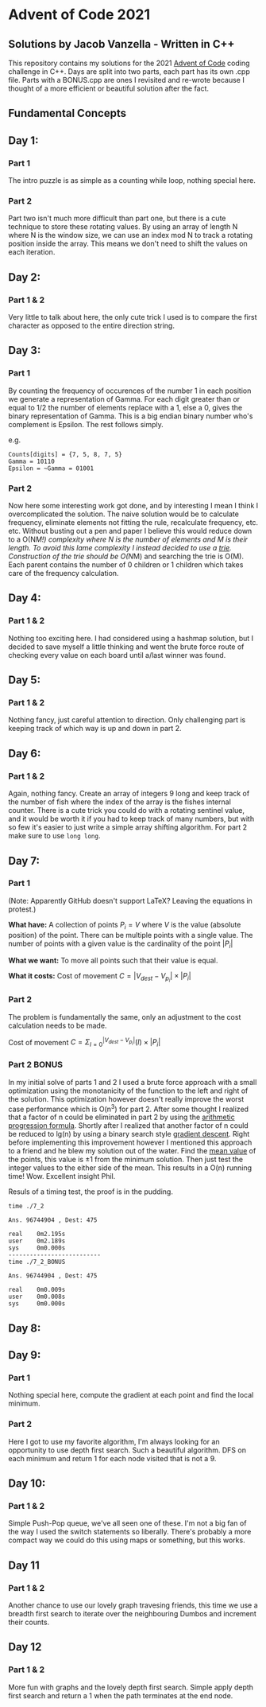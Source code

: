 # Advent of Code 2021
## Solutions by Jacob Vanzella - Written in C++

This repository contains my solutions for the 2021 [Advent of Code](https://adventofcode.com/) coding challenge in C++. Days are split into two parts, each part has its own .cpp file. Parts with a BONUS.cpp are ones I revisited and re-wrote because I thought of a more efficient or beautiful solution after the fact.

## Fundamental Concepts

## Day 1:
### Part 1
The intro puzzle is as simple as a counting while loop, nothing special here.
### Part 2
Part two isn't much more difficult than part one, but there is a cute technique to store these rotating values. By using an array of length N where N is the window size, we can use an index mod N to track a rotating position inside the array. This means we don't need to shift the values on each iteration.

## Day 2:
### Part 1 & 2
Very little to talk about here, the only cute trick I used is to compare the first character as opposed to the entire direction string.

## Day 3:
### Part 1
By counting the frequency of occurences of the number 1 in each position we generate a representation of Gamma. For each digit greater than or equal to 1/2 the number of elements replace with a 1, else a 0, gives the binary representation of Gamma. This is a big endian binary number who's complement is Epsilon. The rest follows simply.

e.g.
```
Counts[digits] = {7, 5, 8, 7, 5}
Gamma = 10110
Epsilon = ~Gamma = 01001
```

### Part 2
Now here some interesting work got done, and by interesting I mean I think I overcomplicated the solution. The naive solution would be to calculate frequency, eliminate elements not fitting the rule, recalculate frequency, etc. etc. Without busting out a pen and paper I believe this would reduce down to a O(N*M!) complexity where N is the number of elements and M is their length. To avoid this lame complexity I instead decided to use a [trie](https://en.wikipedia.org/wiki/Trie). Construction of the trie should be O(N*M) and searching the trie is O(M). Each parent contains the number of 0 children or 1 children which takes care of the frequency calculation.

## Day 4:
### Part 1 & 2
Nothing too exciting here. I had considered using a hashmap solution, but I decided to save myself a little thinking and went the brute force route of checking every value on each board until a/last winner was found.

## Day 5:
### Part 1 & 2
Nothing fancy, just careful attention to direction. Only challenging part is keeping track of which way is up and down in part 2.

## Day 6:
### Part 1 & 2
Again, nothing fancy. Create an array of integers 9 long and keep track of the number of fish where the index of the array is the fishes internal counter. There is a cute trick you could do with a rotating sentinel value, and it would be worth it if you had to keep track of many numbers, but with so few it's easier to just write a simple array shifting algorithm. For part 2 make sure to use `long long`.

## Day 7:
### Part 1
(Note: Apparently GitHub doesn't support LaTeX? Leaving the equations in protest.)

<b>What have:</b> A collection of points $P_i = V$ where $V$ is the value (absolute position) of the point. There can be multiple points with a single value. The number of points with a given value is the cardinality of the point $|P_i|$

<b>What we want:</b> To move all points such that their value is equal.

<b>What it costs:</b> Cost of movement $C = |V_{dest} - V_{p_i}| \times |P_i|$

### Part 2
The problem is fundamentally the same, only an adjustment to the cost calculation needs to be made.

Cost of movement $C = \Sigma_{I=0}^{|V_{dest} - V_{p_i}|}(I) \times |P_i|$

### Part 2 BONUS
In my initial solve of parts 1 and 2 I used a brute force approach with a small optimization using the monotanicity of the function to the left and right of the solution. This optimization however doesn't really improve the worst case performance which is O(n<sup>3</sup>) for part 2. After some thought I realized that a factor of n could be eliminated in part 2 by using the [arithmetic progression formula](https://en.wikipedia.org/wiki/Arithmetic_progression). Shortly after I realized that another factor of n could be reduced to lg(n) by using a binary search style [gradient descent](https://en.wikipedia.org/wiki/Gradient_descent). Right before implementing this improvement however I mentioned this approach to a friend and he blew my solution out of the water. Find the [mean value](https://en.wikipedia.org/wiki/Mean) of the points, this value is ±1 from the minimum solution. Then just test the integer values to the either side of the mean. This results in a O(n) running time! Wow. Excellent insight Phil.

Resuls of a timing test, the proof is in the pudding.
```
time ./7_2

Ans. 96744904 , Dest: 475

real    0m2.195s
user    0m2.189s
sys     0m0.000s
--------------------------
time ./7_2_BONUS

Ans. 96744904 , Dest: 475

real    0m0.009s
user    0m0.008s
sys     0m0.000s
```

## Day 8:

## Day 9:
### Part 1
Nothing special here, compute the gradient at each point and find the local minimum.

### Part 2
Here I got to use my favorite algorithm, I'm always looking for an opportunity to use depth first search. Such a beautiful algorithm. DFS on each minimum and return 1 for each node visited that is not a 9.

## Day 10:
### Part 1 & 2
Simple Push-Pop queue, we've all seen one of these. I'm not a big fan of the way I used the switch statements so liberally. There's probably a more compact way we could do this using maps or something, but this works.

## Day 11
### Part 1 & 2
Another chance to use our lovely graph travesing friends, this time we use a breadth first search to iterate over the neighbouring Dumbos and increment their counts.

## Day 12
### Part 1 & 2
More fun with graphs and the lovely depth first search. Simple apply depth first search and return a 1 when the path terminates at the end node.